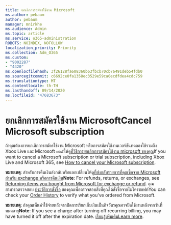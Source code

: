```yaml
---
title: ยกเลิกการสมัครใช้งาน Microsoft
ms.author: pebaum
author: pebaum
manager: mnirkhe
ms.audience: Admin
ms.topic: article
ms.service: o365-administration
ROBOTS: NOINDEX, NOFOLLOW
localization_priority: Priority
ms.collection: Adm_O365
ms.custom:
- "9002287"
- "4420"
ms.openlocfilehash: 3f26128fa608360b63fbcb70cb76491deb54fdb0
ms.sourcegitcommit: c6692ce0fa1358ec3529e59ca0ecdfdea4cdc759
ms.translationtype: MT
ms.contentlocale: th-TH
ms.lasthandoff: 09/14/2020
ms.locfileid: "47683673"
---
```

# <a name="cancel-microsoft-subscription"></a><span data-ttu-id="f3fb6-102">ยกเลิกการสมัครใช้งาน Microsoft</span><span class="sxs-lookup"><span data-stu-id="f3fb6-102">Cancel Microsoft subscription</span></span>

<span data-ttu-id="f3fb6-103">ถ้าคุณต้องการยกเลิกการสมัครใช้งาน Microsoft หรือการสมัครใช้งานเวอร์ชันทดลองใช้รวมถึง Xbox Live และ Microsoft ๓๖๕ให้ดู[ที่วิธีการยกเลิกการสมัครใช้งาน microsoft ของคุณ](https://support.microsoft.com/help/4027815)</span><span class="sxs-lookup"><span data-stu-id="f3fb6-103">If you want to cancel a Microsoft subscription or trial subscription, including Xbox Live and Microsoft 365, see [How to cancel your Microsoft subscription](https://support.microsoft.com/help/4027815).</span></span>

<span data-ttu-id="f3fb6-104">**หมายเหตุ**: สำหรับการคืนเงินส่งกลับหรือแลกเปลี่ยนให้ดู[ที่ส่งกลับรายการที่คุณซื้อจาก Microsoft สำหรับ exchange หรือการคืนเงิน](https://support.microsoft.com/help/10558)</span><span class="sxs-lookup"><span data-stu-id="f3fb6-104">**Note**: For refunds, returns, or exchanges, see [Returning items you bought from Microsoft for exchange or refund](https://support.microsoft.com/help/10558).</span></span> <span data-ttu-id="f3fb6-105">คุณสามารถตรวจสอบ [ประวัติการสั่งซื้อ](https://account.microsoft.com/billing/orders/) ของคุณเพื่อตรวจสอบสิ่งที่คุณได้สั่งซื้อจากไมโครซอฟท์</span><span class="sxs-lookup"><span data-stu-id="f3fb6-105">You can check your [Order History](https://account.microsoft.com/billing/orders/) to verify what you've ordered from Microsoft.</span></span> 

<span data-ttu-id="f3fb6-106">**หมายเหตุ**: ถ้าคุณเห็นค่าใช้จ่ายหลังจากปิดการเรียกเก็บเงินเป็นกิจวัตรคุณอาจปิดใช้งานหลังจากวันที่หมดอายุ</span><span class="sxs-lookup"><span data-stu-id="f3fb6-106">**Note**: If you see a charge after turning off recurring billing, you may have turned it off after the expiration date.</span></span> <span data-ttu-id="f3fb6-107">[เรียนรู้เพิ่มเติม](https://support.microsoft.com/help/10640)</span><span class="sxs-lookup"><span data-stu-id="f3fb6-107">[Learn more](https://support.microsoft.com/help/10640).</span></span> 
